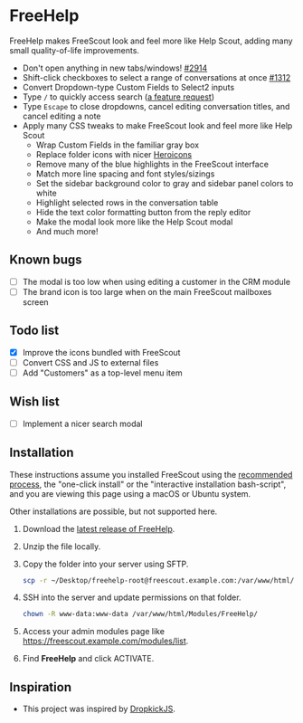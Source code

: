 # FreeHelp

FreeHelp makes FreeScout look and feel more like Help Scout, adding many small quality-of-life improvements.

- Don't open anything in new tabs/windows! [#2914](https://github.com/freescout-helpdesk/freescout/issues/2914)
- Shift-click checkboxes to select a range of conversations at once [#1312](https://github.com/freescout-helpdesk/freescout/issues/1312)
- Convert Dropdown-type Custom Fields to Select2 inputs
- Type `/` to quickly access search ([a feature request](https://feedback.userreport.com/25a3cb5f-e4bd-4470-b6f3-79fcfaa8e90f/#idea/393550))
- Type `Escape` to close dropdowns, cancel editing conversation titles, and cancel editing a note
- Apply many CSS tweaks to make FreeScout look and feel more like Help Scout
  - Wrap Custom Fields in the familiar gray box
  - Replace folder icons with nicer [Heroicons](https://heroicons.com)
  - Remove many of the blue highlights in the FreeScout interface
  - Match more line spacing and font styles/sizings
  - Set the sidebar background color to gray and sidebar panel colors to white
  - Highlight selected rows in the conversation table
  - Hide the text color formatting button from the reply editor
  - Make the modal look more like the Help Scout modal
  - And much more!

## Known bugs

- [ ] The modal is too low when using editing a customer in the CRM module
- [ ] The brand icon is too large when on the main FreeScout mailboxes screen

## Todo list

- [x] Improve the icons bundled with FreeScout
- [ ] Convert CSS and JS to external files
- [ ] Add "Customers" as a top-level menu item

## Wish list

- [ ] Implement a nicer search modal

## Installation

These instructions assume you installed FreeScout using the [recommended process](https://github.com/freescout-helpdesk/freescout/wiki/Installation-Guide), the "one-click install" or the "interactive installation bash-script", and you are viewing this page using a macOS or Ubuntu system.

Other installations are possible, but not supported here.

1. Download the [latest release of FreeHelp](https://github.com/zackkatz/FreeHelp/releases).

2. Unzip the file locally.

3. Copy the folder into your server using SFTP.

   ```sh
   scp -r ~/Desktop/freehelp-root@freescout.example.com:/var/www/html/Modules/FreeHelp/
   ```

4. SSH into the server and update permissions on that folder.

   ```sh
   chown -R www-data:www-data /var/www/html/Modules/FreeHelp/
   ```

5. Access your admin modules page like https://freescout.example.com/modules/list.

6. Find **FreeHelp** and click ACTIVATE.

## Inspiration

* This project was inspired by [DropkickJS](https://github.com/fulldecent/freescout-dropkick-js).
